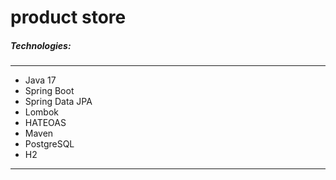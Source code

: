 # product store

##### Technologies:

---
- Java 17
- Spring Boot
- Spring Data JPA
- Lombok
- HATEOAS
- Maven
- PostgreSQL
- H2
---
